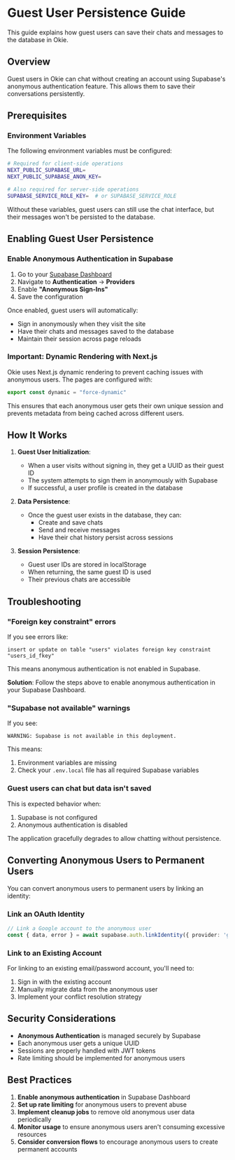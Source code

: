 # Guest User Persistence Guide

This guide explains how guest users can save their chats and messages to the database in Okie.

## Overview

Guest users in Okie can chat without creating an account using Supabase's anonymous authentication feature. This allows them to save their conversations persistently.

## Prerequisites

### Environment Variables

The following environment variables must be configured:

```bash
# Required for client-side operations
NEXT_PUBLIC_SUPABASE_URL=
NEXT_PUBLIC_SUPABASE_ANON_KEY=

# Also required for server-side operations
SUPABASE_SERVICE_ROLE_KEY=  # or SUPABASE_SERVICE_ROLE
```

Without these variables, guest users can still use the chat interface, but their messages won't be persisted to the database.

## Enabling Guest User Persistence

### Enable Anonymous Authentication in Supabase

1. Go to your [Supabase Dashboard](https://app.supabase.com)
2. Navigate to **Authentication** → **Providers**
3. Enable **"Anonymous Sign-Ins"**
4. Save the configuration

Once enabled, guest users will automatically:
- Sign in anonymously when they visit the site
- Have their chats and messages saved to the database
- Maintain their session across page reloads

### Important: Dynamic Rendering with Next.js

Okie uses Next.js dynamic rendering to prevent caching issues with anonymous users. The pages are configured with:

```typescript
export const dynamic = "force-dynamic"
```

This ensures that each anonymous user gets their own unique session and prevents metadata from being cached across different users.

## How It Works

1. **Guest User Initialization**:
   - When a user visits without signing in, they get a UUID as their guest ID
   - The system attempts to sign them in anonymously with Supabase
   - If successful, a user profile is created in the database

2. **Data Persistence**:
   - Once the guest user exists in the database, they can:
     - Create and save chats
     - Send and receive messages
     - Have their chat history persist across sessions

3. **Session Persistence**:
   - Guest user IDs are stored in localStorage
   - When returning, the same guest ID is used
   - Their previous chats are accessible

## Troubleshooting

### "Foreign key constraint" errors

If you see errors like:
```
insert or update on table "users" violates foreign key constraint "users_id_fkey"
```

This means anonymous authentication is not enabled in Supabase.

**Solution**: Follow the steps above to enable anonymous authentication in your Supabase Dashboard.

### "Supabase not available" warnings

If you see:
```
WARNING: Supabase is not available in this deployment.
```

This means:
1. Environment variables are missing
2. Check your `.env.local` file has all required Supabase variables

### Guest users can chat but data isn't saved

This is expected behavior when:
1. Supabase is not configured
2. Anonymous authentication is disabled

The application gracefully degrades to allow chatting without persistence.

## Converting Anonymous Users to Permanent Users

You can convert anonymous users to permanent users by linking an identity:

### Link an OAuth Identity

```typescript
// Link a Google account to the anonymous user
const { data, error } = await supabase.auth.linkIdentity({ provider: 'google' })
```

### Link to an Existing Account

For linking to an existing email/password account, you'll need to:
1. Sign in with the existing account
2. Manually migrate data from the anonymous user
3. Implement your conflict resolution strategy

## Security Considerations

- **Anonymous Authentication** is managed securely by Supabase
- Each anonymous user gets a unique UUID
- Sessions are properly handled with JWT tokens
- Rate limiting should be implemented for anonymous users

## Best Practices

1. **Enable anonymous authentication** in Supabase Dashboard
2. **Set up rate limiting** for anonymous users to prevent abuse
3. **Implement cleanup jobs** to remove old anonymous user data periodically
4. **Monitor usage** to ensure anonymous users aren't consuming excessive resources
5. **Consider conversion flows** to encourage anonymous users to create permanent accounts
